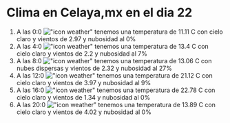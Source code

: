 # Clima en Celaya,mx en el dia 22

1. A las 0:0 !["icon weather"](http://openweathermap.org/img/w/01n.png) tenemos una temperatura de 11.11 C con cielo claro y  vientos de 2.97 y nubosidad al 0%
1. A las 4:0 !["icon weather"](http://openweathermap.org/img/w/01n.png) tenemos una temperatura de 13.4 C con cielo claro y  vientos de 2.2 y nubosidad al 7%
1. A las 8:0 !["icon weather"](http://openweathermap.org/img/w/03d.png) tenemos una temperatura de 13.06 C con nubes dispersas y  vientos de 2.32 y nubosidad al 27%
1. A las 12:0 !["icon weather"](http://openweathermap.org/img/w/01d.png) tenemos una temperatura de 21.12 C con cielo claro y  vientos de 3.97 y nubosidad al 9%
1. A las 16:0 !["icon weather"](http://openweathermap.org/img/w/01d.png) tenemos una temperatura de 22.78 C con cielo claro y  vientos de 1.34 y nubosidad al 0%
1. A las 20:0 !["icon weather"](http://openweathermap.org/img/w/01n.png) tenemos una temperatura de 13.89 C con cielo claro y  vientos de 4.02 y nubosidad al 0%
